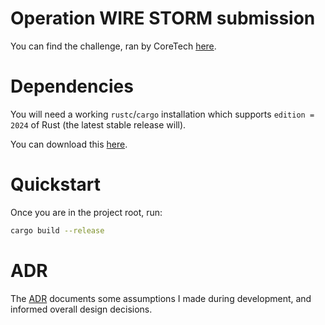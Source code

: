 # Operation WIRE STORM submission
You can find the challenge, ran by CoreTech [here](https://www.coretechsec.com/operation-wire-storm).

# Dependencies
You will need a working `rustc`/`cargo` installation which supports `edition = 2024` of Rust (the latest stable release will).

You can download this [here](https://www.rust-lang.org/tools/install).

# Quickstart
Once you are in the project root, run:
```sh
cargo build --release
```

# ADR
The [ADR](./ADR.md) documents some assumptions I made during development, and informed overall design decisions.
